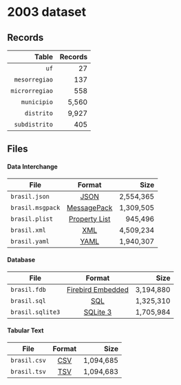 # 2003 dataset

## Records

|          Table | Records |
| --------------:| -------:|
|           `uf` |      27 |
|  `mesorregiao` |     137 |
| `microrregiao` |     558 |
|    `municipio` |   5,560 |
|     `distrito` |   9,927 |
|  `subdistrito` |     405 |

## Files

#### Data Interchange

| File             | Format                                                       |      Size |
| ---------------- |:------------------------------------------------------------:| ---------:|
| `brasil.json`    | [JSON](https://en.wikipedia.org/wiki/JSON)                   | 2,554,365 |
| `brasil.msgpack` | [MessagePack](https://en.wikipedia.org/wiki/MessagePack)     | 1,309,505 |
| `brasil.plist`   | [Property List](https://en.wikipedia.org/wiki/Property_list) |   945,496 |
| `brasil.xml`     | [XML](https://en.wikipedia.org/wiki/XML)                     | 4,509,234 |
| `brasil.yaml`    | [YAML](https://en.wikipedia.org/wiki/YAML)                   | 1,940,307 |

#### Database

| File             | Format                                                                                 |      Size |
| ---------------- |:--------------------------------------------------------------------------------------:| ---------:|
| `brasil.fdb`     | [Firebird Embedded](https://en.wikipedia.org/wiki/Embedded_database#Firebird_Embedded) | 3,194,880 |
| `brasil.sql`     | [SQL](https://en.wikipedia.org/wiki/SQL)                                               | 1,325,310 |
| `brasil.sqlite3` | [SQLite 3](https://en.wikipedia.org/wiki/SQLite)                                       | 1,705,984 |

#### Tabular Text

| File         | Format                                                      |      Size |
| ------------ |:-----------------------------------------------------------:| ---------:|
| `brasil.csv` | [CSV](https://en.wikipedia.org/wiki/Comma-separated_values) | 1,094,685 |
| `brasil.tsv` | [TSV](https://en.wikipedia.org/wiki/Tab-separated_values)   | 1,094,683 |

